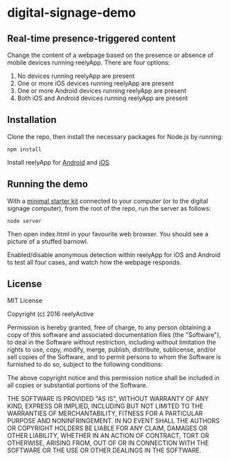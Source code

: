 digital-signage-demo
====================


Real-time presence-triggered content
------------------------------------

Change the content of a webpage based on the presence or absence of mobile devices running reelyApp.  There are four options:

1. No devices running reelyApp are present
2. One or more iOS devices running reelyApp are present
3. One or more Android devices running reelyApp are present
4. Both iOS and Android devices running reelyApp are present


Installation
------------

Clone the repo, then install the necessary packages for Node.js by running:

    npm install

Install reelyApp for [Android](https://play.google.com/store/apps/details?id=com.reelyactive.reelyapp) and [iOS](https://itunes.apple.com/us/app/reelyapp-for-ios/id1121042765).


Running the demo
----------------

With a [minimal starter kit](http://shop.reelyactive.com/products/starterkit-min) connected to your computer (or to the digital signage computer), from the root of the repo, run the server as follows:

    node server

Then open index.html in your favourite web browser.  You should see a picture of a stuffed barnowl.

Enabled/disable anonymous detection within reelyApp for iOS and Android to test all four cases, and watch how the webpage responds.


License
-------

MIT License

Copyright (c) 2016 reelyActive

Permission is hereby granted, free of charge, to any person obtaining a copy of this software and associated documentation files (the "Software"), to deal in the Software without restriction, including without limitation the rights to use, copy, modify, merge, publish, distribute, sublicense, and/or sell copies of the Software, and to permit persons to whom the Software is furnished to do so, subject to the following conditions:

The above copyright notice and this permission notice shall be included in all copies or substantial portions of the Software.

THE SOFTWARE IS PROVIDED "AS IS", WITHOUT WARRANTY OF ANY KIND, EXPRESS OR 
IMPLIED, INCLUDING BUT NOT LIMITED TO THE WARRANTIES OF MERCHANTABILITY, 
FITNESS FOR A PARTICULAR PURPOSE AND NONINFRINGEMENT. IN NO EVENT SHALL THE 
AUTHORS OR COPYRIGHT HOLDERS BE LIABLE FOR ANY CLAIM, DAMAGES OR OTHER 
LIABILITY, WHETHER IN AN ACTION OF CONTRACT, TORT OR OTHERWISE, ARISING FROM, 
OUT OF OR IN CONNECTION WITH THE SOFTWARE OR THE USE OR OTHER DEALINGS IN 
THE SOFTWARE.
